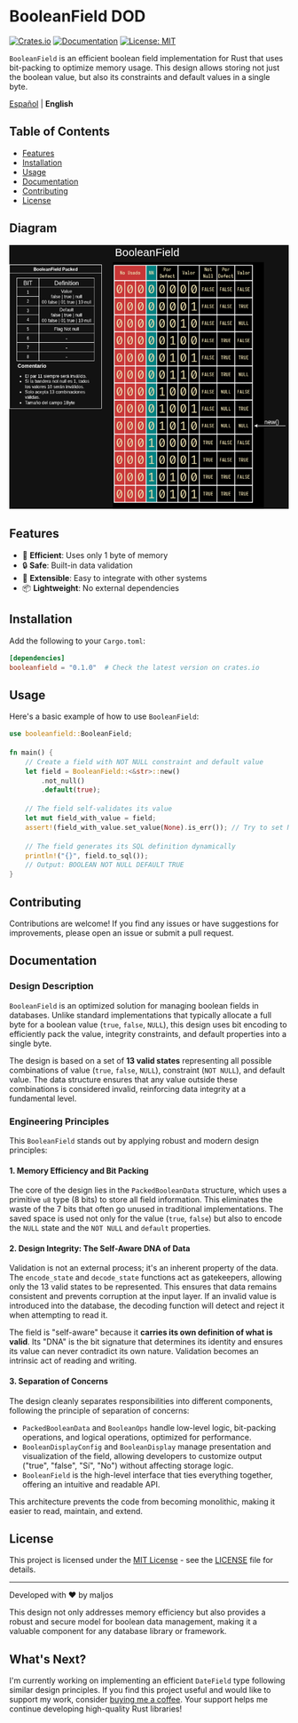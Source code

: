 # BooleanField DOD

[![Crates.io](https://img.shields.io/crates/v/booleanfield)](https://crates.io/crates/booleanfield)
[![Documentation](https://docs.rs/booleanfield/badge.svg)](https://docs.rs/booleanfield)
[![License: MIT](https://img.shields.io/badge/License-MIT-yellow.svg)](https://opensource.org/licenses/MIT)

`BooleanField` is an efficient boolean field implementation for Rust that uses bit-packing to optimize memory usage. This design allows storing not just the boolean value, but also its constraints and default values in a single byte.

[Español](README.es.md) | **English**

## Table of Contents

- [Features](#features)
- [Installation](#installation)
- [Usage](#usage)
- [Documentation](#documentation)
- [Contributing](#contributing)
- [License](#license)

## Diagram

![BooleanField Architecture](booleanfield.png)

## Features

- 🚀 **Efficient**: Uses only 1 byte of memory
- 🔒 **Safe**: Built-in data validation
- 🧩 **Extensible**: Easy to integrate with other systems
- 📦 **Lightweight**: No external dependencies

## Installation

Add the following to your `Cargo.toml`:

```toml
[dependencies]
booleanfield = "0.1.0"  # Check the latest version on crates.io
```

## Usage

Here's a basic example of how to use `BooleanField`:

```rust
use booleanfield::BooleanField;

fn main() {
    // Create a field with NOT NULL constraint and default value
    let field = BooleanField::<&str>::new()
        .not_null()
        .default(true);

    // The field self-validates its value
    let mut field_with_value = field;
    assert!(field_with_value.set_value(None).is_err()); // Try to set NULL, which fails

    // The field generates its SQL definition dynamically
    println!("{}", field.to_sql());
    // Output: BOOLEAN NOT NULL DEFAULT TRUE
}
```

## Contributing

Contributions are welcome! If you find any issues or have suggestions for improvements, please open an issue or submit a pull request.

## Documentation

### Design Description

`BooleanField` is an optimized solution for managing boolean fields in databases. Unlike standard implementations that typically allocate a full byte for a boolean value (`true`, `false`, `NULL`), this design uses bit encoding to efficiently pack the value, integrity constraints, and default properties into a single byte.

The design is based on a set of **13 valid states** representing all possible combinations of value (`true`, `false`, `NULL`), constraint (`NOT NULL`), and default value. The data structure ensures that any value outside these combinations is considered invalid, reinforcing data integrity at a fundamental level.

### Engineering Principles

This `BooleanField` stands out by applying robust and modern design principles:

#### 1. Memory Efficiency and Bit Packing

The core of the design lies in the `PackedBooleanData` structure, which uses a primitive `u8` type (8 bits) to store all field information. This eliminates the waste of the 7 bits that often go unused in traditional implementations. The saved space is used not only for the value (`true`, `false`) but also to encode the `NULL` state and the `NOT NULL` and `default` properties.

#### 2. Design Integrity: The Self-Aware DNA of Data

Validation is not an external process; it's an inherent property of the data. The `encode_state` and `decode_state` functions act as gatekeepers, allowing only the 13 valid states to be represented. This ensures that data remains consistent and prevents corruption at the input layer. If an invalid value is introduced into the database, the decoding function will detect and reject it when attempting to read it.

The field is "self-aware" because it **carries its own definition of what is valid**. Its "DNA" is the bit signature that determines its identity and ensures its value can never contradict its own nature. Validation becomes an intrinsic act of reading and writing.

#### 3. Separation of Concerns

The design cleanly separates responsibilities into different components, following the principle of separation of concerns:

- `PackedBooleanData` and `BooleanOps` handle low-level logic, bit-packing operations, and logical operations, optimized for performance.
- `BooleanDisplayConfig` and `BooleanDisplay` manage presentation and visualization of the field, allowing developers to customize output ("true", "false", "Sí", "No") without affecting storage logic.
- `BooleanField` is the high-level interface that ties everything together, offering an intuitive and readable API.

This architecture prevents the code from becoming monolithic, making it easier to read, maintain, and extend.

## License

This project is licensed under the [MIT License](LICENSE) - see the [LICENSE](LICENSE) file for details.

---

Developed with ❤️ by maljos

This design not only addresses memory efficiency but also provides a robust and secure model for boolean data management, making it a valuable component for any database library or framework.

## What's Next?

I'm currently working on implementing an efficient `DateField` type following similar design principles. If you find this project useful and would like to support my work, consider [buying me a coffee](https://paypal.me/veo360?country.x=VE&locale.x=es_XC). Your support helps me continue developing high-quality Rust libraries!
